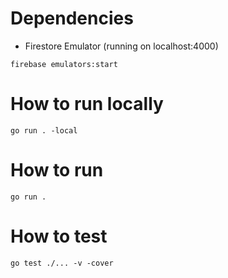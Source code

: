 # Dependencies
- Firestore Emulator (running on localhost:4000)
```
firebase emulators:start 
```

# How to run locally
```
go run . -local
```

# How to run
```
go run .
```

# How to test
```
go test ./... -v -cover
```
